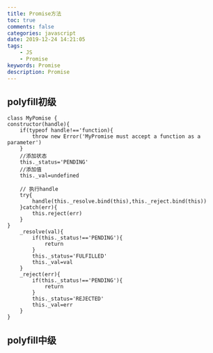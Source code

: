 ```yaml
---
title: Promise方法
toc: true
comments: false
categories: javascript
date: 2019-12-24 14:21:05
tags: 
    - JS 
    - Promise 
keywords: Promise
description: Promise
---
```



## polyfill初级

    class MyPomise {
    constructor(handle){
        if(typeof handle!=='function){
            throw new Error('MyPromise must accept a function as a parameter')
        }
        //添加状态
        this._status='PENDING'
        //添加值
        this._val=undefined

        // 执行handle
        try{
            handle(this._resolve.bind(this),this._reject.bind(this))
        }catch(err){
            this.reject(err)
        }
    }
        _resolve(val){
            if(this._status!=='PENDING'){
                return
            }
            this._status='FULFILLED'
            this._val=val
        }
        _reject(err){
            if(this._status!=='PENDING'){
                return
            }
            this._status='REJECTED'
            this._val=err
        }
    }

## polyfill中级
